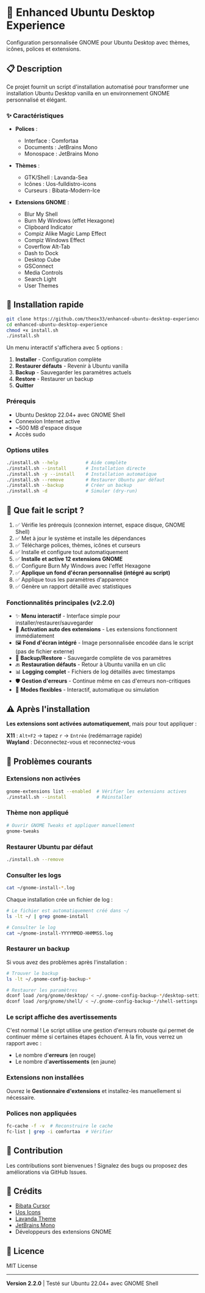 # 🎨 Enhanced Ubuntu Desktop Experience

Configuration personnalisée GNOME pour Ubuntu Desktop avec thèmes, icônes, polices et extensions.

## 📋 Description

Ce projet fournit un script d'installation automatisé pour transformer une installation Ubuntu Desktop vanilla en un environnement GNOME personnalisé et élégant.

### ✨ Caractéristiques

- **Polices** :
  - Interface : Comfortaa
  - Documents : JetBrains Mono
  - Monospace : JetBrains Mono

- **Thèmes** :
  - GTK/Shell : Lavanda-Sea
  - Icônes : Uos-fulldistro-icons
  - Curseurs : Bibata-Modern-Ice

- **Extensions GNOME** :
  - Blur My Shell
  - Burn My Windows (effet Hexagone)
  - Clipboard Indicator
  - Compiz Alike Magic Lamp Effect
  - Compiz Windows Effect
  - Coverflow Alt-Tab
  - Dash to Dock
  - Desktop Cube
  - GSConnect
  - Media Controls
  - Search Light
  - User Themes

## 🚀 Installation rapide

```bash
git clone https://github.com/theox33/enhanced-ubuntu-desktop-experience.git
cd enhanced-ubuntu-desktop-experience
chmod +x install.sh
./install.sh
```

Un menu interactif s'affichera avec 5 options :
1. **Installer** - Configuration complète
2. **Restaurer défauts** - Revenir à Ubuntu vanilla
3. **Backup** - Sauvegarder les paramètres actuels
4. **Restore** - Restaurer un backup
5. **Quitter**

### Prérequis

- Ubuntu Desktop 22.04+ avec GNOME Shell
- Connexion Internet active
- ~500 MB d'espace disque
- Accès sudo

### Options utiles

```bash
./install.sh --help          # Aide complète
./install.sh --install       # Installation directe
./install.sh -y --install    # Installation automatique
./install.sh --remove        # Restaurer Ubuntu par défaut
./install.sh --backup        # Créer un backup
./install.sh -d              # Simuler (dry-run)
```

## 📝 Que fait le script ?

1. ✅ Vérifie les prérequis (connexion internet, espace disque, GNOME Shell)
2. ✅ Met à jour le système et installe les dépendances
3. ✅ Télécharge polices, thèmes, icônes et curseurs
4. ✅ Installe et configure tout automatiquement
5. ✅ **Installe et active 12 extensions GNOME**
6. ✅ Configure Burn My Windows avec l'effet Hexagone
7. ✅ **Applique un fond d'écran personnalisé (intégré au script)**
8. ✅ Applique tous les paramètres d'apparence
9. ✅ Génère un rapport détaillé avec statistiques

### Fonctionnalités principales (v2.2.0)

- ✨ **Menu interactif** - Interface simple pour installer/restaurer/sauvegarder
- 🔄 **Activation auto des extensions** - Les extensions fonctionnent immédiatement
- 🖼️ **Fond d'écran intégré** - Image personnalisée encodée dans le script (pas de fichier externe)
- 💾 **Backup/Restore** - Sauvegarde complète de vos paramètres
- 🔙 **Restauration défauts** - Retour à Ubuntu vanilla en un clic
- 📊 **Logging complet** - Fichiers de log détaillés avec timestamps
- 🛡️ **Gestion d'erreurs** - Continue même en cas d'erreurs non-critiques
- 🎯 **Modes flexibles** - Interactif, automatique ou simulation

## ⚠️ Après l'installation

**Les extensions sont activées automatiquement**, mais pour tout appliquer :

**X11** : `Alt+F2` → tapez `r` → `Entrée` (redémarrage rapide)  
**Wayland** : Déconnectez-vous et reconnectez-vous

## 🐛 Problèmes courants

### Extensions non activées
```bash
gnome-extensions list --enabled  # Vérifier les extensions actives
./install.sh --install           # Réinstaller
```

### Thème non appliqué
```bash
# Ouvrir GNOME Tweaks et appliquer manuellement
gnome-tweaks
```

### Restaurer Ubuntu par défaut
```bash
./install.sh --remove
```

### Consulter les logs
```bash
cat ~/gnome-install-*.log
```

Chaque installation crée un fichier de log :

```bash
# Le fichier est automatiquement créé dans ~/
ls -lt ~/ | grep gnome-install

# Consulter le log
cat ~/gnome-install-YYYYMMDD-HHMMSS.log
```

### Restaurer un backup

Si vous avez des problèmes après l'installation :

```bash
# Trouver le backup
ls -lt ~/.gnome-config-backup-*

# Restaurer les paramètres
dconf load /org/gnome/desktop/ < ~/.gnome-config-backup-*/desktop-settings.dconf
dconf load /org/gnome/shell/ < ~/.gnome-config-backup-*/shell-settings.dconf
```

### Le script affiche des avertissements

C'est normal ! Le script utilise une gestion d'erreurs robuste qui permet de continuer même si certaines étapes échouent. À la fin, vous verrez un rapport avec :
- Le nombre d'**erreurs** (en rouge)
- Le nombre d'**avertissements** (en jaune)


### Extensions non installées

Ouvrez le **Gestionnaire d'extensions** et installez-les manuellement si nécessaire.

### Polices non appliquées

```bash
fc-cache -f -v  # Reconstruire le cache
fc-list | grep -i comfortaa  # Vérifier
```

## 🤝 Contribution

Les contributions sont bienvenues ! Signalez des bugs ou proposez des améliorations via GitHub Issues.

## 🙏 Crédits

- [Bibata Cursor](https://github.com/ful1e5/Bibata_Cursor)
- [Uos Icons](https://github.com/zayronxio/Uos-fulldistro-icons)
- [Lavanda Theme](https://github.com/vinceliuice/Lavanda-gtk-theme)
- [JetBrains Mono](https://www.jetbrains.com/lp/mono/)
- Développeurs des extensions GNOME

## 📄 Licence

MIT License

---

**Version 2.2.0** | Testé sur Ubuntu 22.04+ avec GNOME Shell

